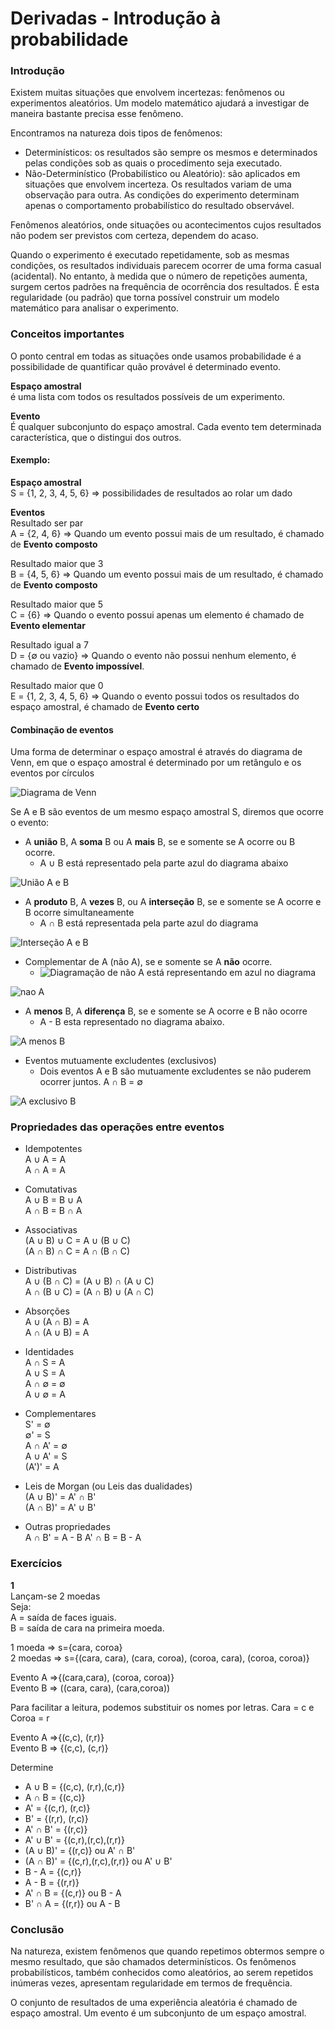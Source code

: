 # Derivadas - Introdução à probabilidade

### Introdução
Existem muitas situações que envolvem incertezas: fenômenos ou experimentos aleatórios. Um modelo matemático ajudará a investigar de maneira bastante precisa esse fenômeno.

Encontramos na natureza dois tipos de fenômenos:
* Determinísticos: os resultados são sempre os mesmos e determinados pelas condições sob as quais o procedimento seja executado.
* Não-Determinístico (Probabilístico ou Aleatório): são aplicados em situações que envolvem incerteza. Os resultados variam de uma observação para outra. As condições do experimento determinam apenas o comportamento probabilístico do resultado observável.

Fenômenos aleatórios, onde situações ou acontecimentos cujos resultados não podem ser previstos com certeza, dependem do acaso.

Quando o experimento é executado repetidamente, sob as mesmas condições, os resultados individuais parecem ocorrer de uma forma casual (acidental). No entanto, à medida que o número de repetições aumenta, surgem certos padrões na frequência de ocorrência dos resultados. É esta regularidade (ou padrão) que torna possível construir um modelo matemático para analisar o experimento.

### Conceitos importantes
O ponto central em todas as situações onde usamos probabilidade é a possibilidade de quantificar quão provável é determinado evento.

**Espaço amostral**  
é uma lista com todos os resultados possíveis de um experimento.

**Evento**  
É qualquer subconjunto do espaço amostral. Cada evento tem determinada característica, que o distingui dos outros.

#### Exemplo:

**Espaço amostral**  
S = {1, 2, 3, 4, 5, 6} => possibilidades de resultados ao rolar um dado

**Eventos**  
Resultado ser par  
A = {2, 4, 6} => Quando um evento possui mais de um resultado, é chamado de **Evento composto**

Resultado maior que 3  
B = {4, 5, 6} => Quando um evento possui mais de um resultado, é chamado de **Evento composto**

Resultado maior que 5  
C = {6} => Quando o evento possui apenas um elemento é chamado de **Evento elementar**

Resultado igual a 7  
D = {∅ ou vazio} => Quando o evento não possui nenhum elemento, é chamado de **Evento impossível**.

Resultado maior que 0  
E = {1, 2, 3, 4, 5, 6} => Quando o evento possui todos os resultados do espaço amostral, é chamado de **Evento certo**

#### Combinação de eventos
Uma forma de determinar o espaço amostral é através do diagrama de Venn, em que o espaço amostral é determinado por um retângulo e os eventos por círculos

![Diagrama de Venn](imagens/derivadas_introducao/diagrama_venn1.png)

Se A e B são eventos de um mesmo espaço amostral S, diremos que ocorre o evento:

* A **união** B, A **soma** B ou A **mais** B, se e somente se A ocorre ou B ocorre.
  * A ∪ B está representado pela parte azul do diagrama abaixo

![União A e B](imagens/derivadas_introducao/uniaoA_B.png)

* A **produto** B, A **vezes** B, ou A **interseção** B, se e somente se A ocorre e B ocorre simultaneamente
  * A ∩ B está representada pela parte azul do diagrama

![Interseção A e B](imagens/derivadas_introducao/instersecaoA_B.png)

* Complementar de A (não A), se e somente se A **não** ocorre.
  * ![Diagramação de não A](imagens/derivadas_introducao/nao_A_diagrama.png) está representando em azul no diagrama

![nao A](imagens/derivadas_introducao/naoA.png)

* A **menos** B, A **diferença** B, se e somente se A ocorre e B não ocorre
  * A - B esta representado no diagrama abaixo.

![A menos B](imagens/derivadas_introducao/A_menos_B.png)

* Eventos mutuamente excludentes (exclusivos)
  * Dois eventos A e B são mutuamente excludentes se não puderem ocorrer juntos. A ∩ B = ∅

![A exclusivo B](imagens/derivadas_introducao/A_exclusivo_B.png)

### Propriedades das operações entre eventos
* Idempotentes  
A ∪ A = A   
A ∩ A = A

* Comutativas   
A ∪ B = B ∪ A  
A ∩ B = B ∩ A

* Associativas  
(A ∪ B) ∪ C = A ∪ (B ∪ C)  
(A ∩ B) ∩ C = A ∩ (B ∩ C)

* Distributivas  
A ∪ (B ∩ C) = (A ∪ B) ∩ (A ∪ C)  
A ∩ (B ∪ C) = (A ∩ B) ∪ (A ∩ C)

* Absorções  
A ∪ (A ∩ B) = A  
A ∩ (A ∪ B) = A

* Identidades  
A ∩ S = A  
A ∪ S = A  
A ∩ ∅ = ∅  
A ∪ ∅ = A

* Complementares  
S' = ∅  
∅' = S  
A ∩ A' = ∅  
A ∪ A' = S  
(A')' = A

* Leis de Morgan (ou Leis das dualidades)  
(A ∪ B)' = A' ∩ B'  
(A ∩ B)' = A' ∪ B'

* Outras propriedades  
A ∩ B' = A - B
A' ∩ B = B - A


### Exercícios

**1**  
Lançam-se 2 moedas  
Seja:  
A = saída de faces iguais.  
B = saída de cara na primeira moeda.

1 moeda => s={cara, coroa}  
2 moedas => s={(cara, cara), (cara, coroa), (coroa, cara), (coroa, coroa)}

Evento A =>{(cara,cara), (coroa, coroa)}  
Evento B => ((cara, cara), (cara,coroa))

Para facilitar a leitura, podemos substituir os nomes por letras. Cara = c e Coroa = r  

Evento A =>{(c,c), (r,r)}  
Evento B => {(c,c), (c,r)}



Determine
* A ∪ B = {(c,c), (r,r),(c,r)}
* A ∩ B = {(c,c)}  
* A' = {(c,r), (r,c)}  
* B' = {(r,r), (r,c)}  
* A' ∩ B' = {(r,c)}
* A' ∪ B' = {(c,r),(r,c),(r,r)}
* (A ∪ B)' = {(r,c)} ou A' ∩ B'
* (A ∩ B)' = {(c,r),(r,c),(r,r)} ou A' ∪ B'
* B - A = {(c,r)}
* A - B = {(r,r)}
* A' ∩ B = {(c,r)} ou B - A
* B' ∩ A = {(r,r)}  ou A - B

### Conclusão
Na natureza, existem fenômenos que quando repetimos obtermos sempre o mesmo resultado, que são chamados determinísticos. Os fenômenos probabilísticos, também conhecidos como aleatórios, ao serem repetidos inúmeras vezes, apresentam regularidade em termos de frequência.

O conjunto de resultados de uma experiência aleatória é chamado de espaço amostral. Um evento é um subconjunto de um espaço amostral.